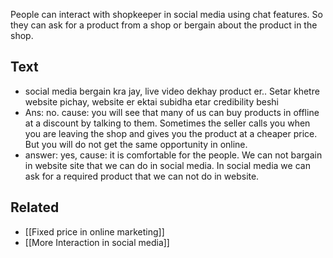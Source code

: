 People can interact with shopkeeper in social media using chat features. So they can ask for a product from a shop or bergain about the product in the shop.

## Text
- social media bergain kra jay, live video dekhay product er.. Setar khetre website pichay, website er ektai subidha etar credibility beshi
- Ans: no. cause: you will see that many of us can buy products in offline at a discount by talking to them. Sometimes the seller calls you when you are leaving the shop and gives you the product at a cheaper price. But you will do not get the same opportunity in online.
- answer: yes, cause: it is comfortable for the people. We can not bargain in website site that we can do in social media. In social media we can ask for a required product that we can not do in website.

## Related
- [[Fixed price in online marketing]]
- [[More Interaction in social media]]